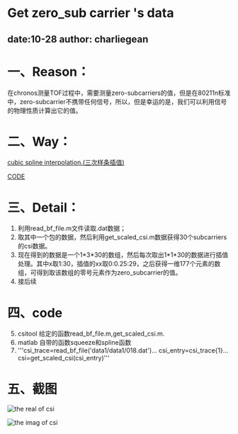 # Get zero_sub carrier 's data
## date:10-28 	author: charliegean
一、Reason：
===========
 在chronos测量TOF过程中，需要测量zero-subcarriers的值，但是在80211n标准中，zero-subcarrier不携带任何信号，所以，但是幸运的是，我们可以利用信号的物理性质计算出它的值。
 
 二、Way：
 ==============
[cubic spline interpolation.(三次样条插值)](https://baike.baidu.com/item/%E4%B8%89%E6%AC%A1%E6%A0%B7%E6%9D%A1%E6%8F%92%E5%80%BC/3476729?fr=aladdin)

[CODE](https://www.cnblogs.com/xpvincent/archive/2013/01/26/2878092.html)

三、Detail：
===========
1. 利用read_bf_file.m文件读取.dat数据；
2. 取其中一个包的数据，然后利用get_scaled_csi.m数据获得30个subcarriers的csi数据。
3. 现在得到的数据是一个1\*3\*30的数组，然后每次取出1\*1\*30的数据进行插值处理。其中x取1:30，插值的xx取0:0.25:29，之后获得一维177个元素的数组，可得到取该数组的零号元素作为zero_subcarrier的值。
4. 接后续

四、code
============
5. csitool 给定的函数read_bf_file.m,get_scaled_csi.m.
6. matlab 自带的函数squeeze和spline函数 
7. '''csi_trace=read_bf_file('data1/data1/018.dat')... csi_entry=csi_trace{1}...  csi=get_scaled_csi(csi_entry)'''

五、截图
===
![the real of csi](https://github.com/Charliegean/laboratory/tree/master/picture/18_spline_real.jpg)

![the imag of csi](https://github.com/Charliegean/laboratory/tree/master/picture/18_spline_imag.jpg)

<!--stackedit_data:
eyJoaXN0b3J5IjpbMjAwODE1NzkzNCwxODY3NjE1MTk5XX0=
-->
